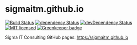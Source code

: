 # sigmaitm.github.io
[![Build Status](https://travis-ci.org/SigmaITC/sigmaitc.github.io.svg?branch=master)](https://travis-ci.org/SigmaITC/sigmaitc.github.io)
[![dependency Status](https://david-dm.org/SigmaITC/sigmaitc.github.io.svg)](https://david-dm.org/SigmaITC/sigmaitc.github.io)
[![devDependency Status](https://david-dm.org/SigmaITC/sigmaitc.github.io/dev-status.svg)](https://david-dm.org/SigmaITC/sigmaitc.github.io#info=devDependencies)
[![MIT licensed](https://img.shields.io/badge/license-MIT-blue.svg)](https://raw.githubusercontent.com/hyperium/hyper/master/LICENSE) [![Greenkeeper badge](https://badges.greenkeeper.io/SigmaITC/sigmaitc.github.io.svg)](https://greenkeeper.io/)

Sigma IT Consulting GitHub pages: https://sigmaitm.github.io
